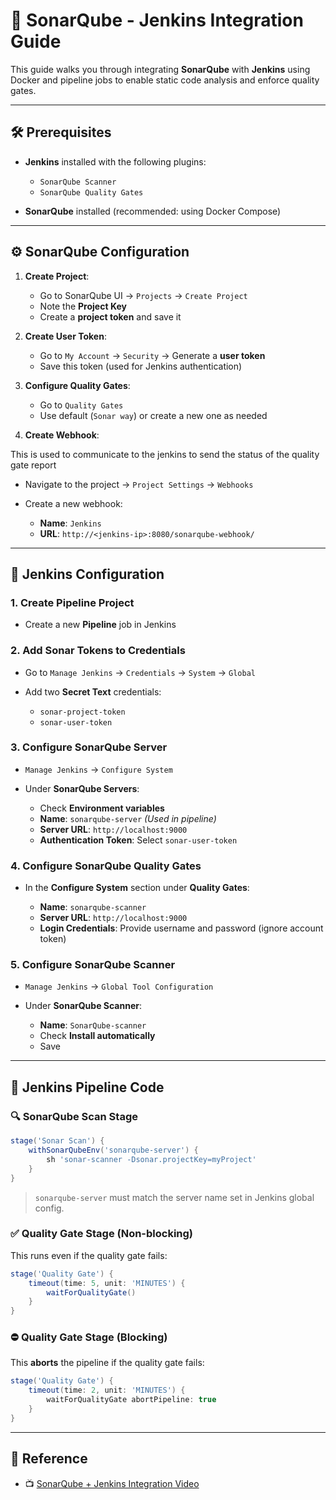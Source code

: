 # 📘 SonarQube - Jenkins Integration Guide

This guide walks you through integrating **SonarQube** with **Jenkins** using Docker and pipeline jobs to enable static code analysis and enforce quality gates.

---

## 🛠️ Prerequisites

* **Jenkins** installed with the following plugins:

  * `SonarQube Scanner`
  * `SonarQube Quality Gates`
* **SonarQube** installed (recommended: using Docker Compose)

---

## ⚙️ SonarQube Configuration

1. **Create Project**:

   * Go to SonarQube UI → `Projects` → `Create Project`
   * Note the **Project Key**
   * Create a **project token** and save it

2. **Create User Token**:

   * Go to `My Account` → `Security` → Generate a **user token**
   * Save this token (used for Jenkins authentication)

3. **Configure Quality Gates**:

   * Go to `Quality Gates`
   * Use default (`Sonar way`) or create a new one as needed

4. **Create Webhook**:

This is used to communicate to the jenkins to send the status of the quality gate report
   * Navigate to the project → `Project Settings` → `Webhooks`
   * Create a new webhook:

     * **Name**: `Jenkins`
     * **URL**: `http://<jenkins-ip>:8080/sonarqube-webhook/`

---

## 🧰 Jenkins Configuration

### 1. Create Pipeline Project

* Create a new **Pipeline** job in Jenkins

### 2. Add Sonar Tokens to Credentials

* Go to `Manage Jenkins` → `Credentials` → `System` → `Global`
* Add two **Secret Text** credentials:

  * `sonar-project-token`
  * `sonar-user-token`

### 3. Configure SonarQube Server

* `Manage Jenkins` → `Configure System`
* Under **SonarQube Servers**:

  * Check **Environment variables**
  * **Name**: `sonarqube-server` *(Used in pipeline)*
  * **Server URL**: `http://localhost:9000`
  * **Authentication Token**: Select `sonar-user-token`

### 4. Configure SonarQube Quality Gates

* In the **Configure System** section under **Quality Gates**:

  * **Name**: `sonarqube-scanner`
  * **Server URL**: `http://localhost:9000`
  * **Login Credentials**: Provide username and password (ignore account token)

### 5. Configure SonarQube Scanner

* `Manage Jenkins` → `Global Tool Configuration`
* Under **SonarQube Scanner**:

  * **Name**: `SonarQube-scanner`
  * Check **Install automatically**
  * Save

---

## 🧪 Jenkins Pipeline Code

### 🔍 SonarQube Scan Stage

```groovy
stage('Sonar Scan') {
    withSonarQubeEnv('sonarqube-server') {
        sh 'sonar-scanner -Dsonar.projectKey=myProject'
    }
}
```

> `sonarqube-server` must match the server name set in Jenkins global config.

### ✅ Quality Gate Stage (Non-blocking)

This runs even if the quality gate fails:

```groovy
stage('Quality Gate') {
    timeout(time: 5, unit: 'MINUTES') {
        waitForQualityGate()
    }
}
```

### ⛔ Quality Gate Stage (Blocking)

This **aborts** the pipeline if the quality gate fails:

```groovy
stage('Quality Gate') {
    timeout(time: 2, unit: 'MINUTES') {
        waitForQualityGate abortPipeline: true
    }
}
```

---

## 🔗 Reference

* 📺 [SonarQube + Jenkins Integration Video](https://youtu.be/KsTMy0920go?si=ibmllDUCDcU4YiGk)

